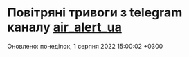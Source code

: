 # Повітряні тривоги з telegram каналу [air_alert_ua](https://t.me/air_alert_ua)

Оновлено:
понеділок, 1 серпня 2022 15:00:02 +0300
